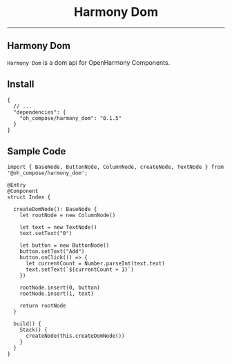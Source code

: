 # <center>Harmony Dom</center>

-------------------------------------------------------------------------------

## Harmony Dom

`Harmony Dom` is a dom api for OpenHarmony Components.

## Install

```json5
{
  // ...
  "dependencies": {
    "oh_compose/harmony_dom": "0.1.5"
  }
}
```

## Sample Code
```extendtypescript
import { BaseNode, ButtonNode, ColumnNode, createNode, TextNode } from '@oh_compose/harmony_dom';

@Entry
@Component
struct Index {

  createDomNode(): BaseNode {
    let rootNode = new ColumnNode()

    let text = new TextNode()
    text.setText("0")

    let button = new ButtonNode()
    button.setText("Add")
    button.onClick(() => {
      let currentCount = Number.parseInt(text.text)
      text.setText(`${currentCount + 1}`)
    })

    rootNode.insert(0, button)
    rootNode.insert(1, text)

    return rootNode
  }

  build() {
    Stack() {
      createNode(this.createDomNode())
    }
  }
}
```